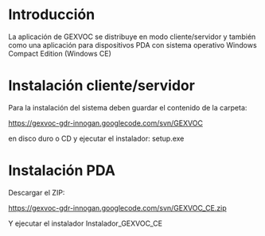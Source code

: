 # Introducción #

La aplicación de GEXVOC se distribuye en modo cliente/servidor y también como una aplicación para dispositivos PDA con sistema operativo Windows Compact Edition (Windows CE)


# Instalación cliente/servidor #

Para la instalación del sistema deben guardar el contenido de la carpeta:

https://gexvoc-gdr-innogan.googlecode.com/svn/GEXVOC

en disco duro o CD y ejecutar el instalador:
setup.exe

# Instalación PDA #

Descargar el ZIP:

https://gexvoc-gdr-innogan.googlecode.com/svn/GEXVOC_CE.zip

Y ejecutar el instalador Instalador\_GEXVOC\_CE